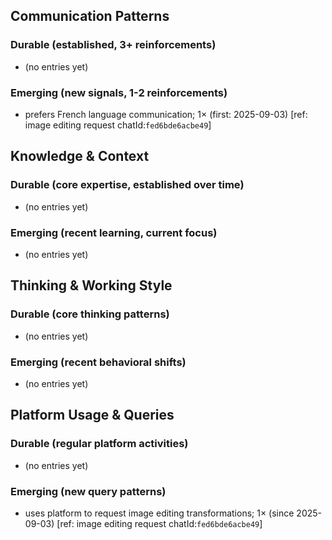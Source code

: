 ## Communication Patterns
### Durable (established, 3+ reinforcements)
- (no entries yet)

### Emerging (new signals, 1-2 reinforcements)
- prefers French language communication; 1× (first: 2025-09-03) [ref: image editing request chatId:`fed6bde6acbe49`]

## Knowledge & Context
### Durable (core expertise, established over time)
- (no entries yet)

### Emerging (recent learning, current focus)
- (no entries yet)

## Thinking & Working Style
### Durable (core thinking patterns)
- (no entries yet)

### Emerging (recent behavioral shifts)
- (no entries yet)

## Platform Usage & Queries
### Durable (regular platform activities)
- (no entries yet)

### Emerging (new query patterns)
- uses platform to request image editing transformations; 1× (since 2025-09-03) [ref: image editing request chatId:`fed6bde6acbe49`]